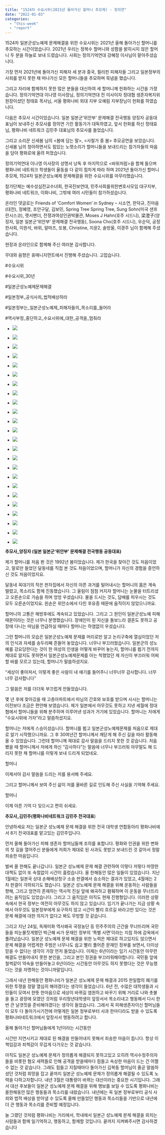 ```yaml
---
title: "1524차 수요시위(2021년 돌아가신 할머니 추모제) - 정의연"
date: "2022-01-03"
categories: 
  - "this-week"
  - "report"
---
```


1524차 일본군성노예제 문제해결을 위한 수요시위는 2021년 올해 돌아가신 할머니를 추모하는 시간이었습니다. 2021년 우리는 정복수 할머니와 성함을 밝히시지 않은 할머니 두 분을 하늘로 보내 드렸습니다. 사회는 정의기억연대 강혜정 이사님이 맡아주셨습니다.

가장 먼저 2021년에 돌아가신 피해자 세 분과 중국, 필리핀 피해자들 그리고 일본정부의 사죄를 받지 못한 채 떠나가신 모든 할머니들을 추모하며 묵념을 했습니다.

그리고 자리에 함께하지 못한 많은 분들을 대신하여 세 할머니께 헌화하는 시간을 가졌습니다. 정의기억연대 이나영 이사장님, 정의기억연대 전 이사이자 정대협 생존자복지위원장이셨던 정태효 목사님, 서울 평화나비 외대 지부 오예림 지부장님이 헌화를 하였습니다.

다음은 추모사 시간이었습니다. 일본 일본군‘위안부’ 문제해결 전국행동 양징자 공동대표님이 보내주신 추모사를 정의연 기린 활동가가 대독하였고, 앞서 헌화를 하신 정태효 님, 평화나비 네트워크 김민주 대표님의 추모사를 들었습니다.

그리고 소리꾼 신새봄 님의 <봄에 담는 말>, <사철가 중 봄> 추모공연을 보았습니다. 신새봄 님의 청아하면서도 힘있는 노랫소리가 할머니들을 보내드리는 참가자들의 마음을 담아 평화로에 울려 퍼졌습니다.

정의기억연대 이나영 이사장의 성명서 낭독 후 마지막으로 <바위처럼>을 함께 들으며 평화나비 네트워크 학생들이 율동을 다 같이 힘차게 따라 하며 2021년 돌아가신 할머니 추모제, 1524차 일본군성노예제 문제해결을 위한 수요시위를 마무리했습니다.

참가단체는 예수성심전교수녀회, 한국진보연대, 민주사회를위한변호사모임 대구지부, 평화나비 네트워크, 이화나비, 그밖에 여러 시민들이 참가하셨습니다.

온라인 댓글로는 Friends of ‘Comfort Women’ in Sydney – 시소연, 한덕규, 진마음(대전), 정혜영, 조안구달, 김보민, Spring Tree Spring Tree, Sung Sohn(​미국 샌프란시스코), 랫서팬더, 전쟁과여성인권박물관, Moses J Hahn(호주 시드니), 梁澄子(양징자, 일본 일본군‘위안부’ 문제해결 전국행동), Soona Cho(호주 ​시드니), 우순덕, 공정한사회, 이원석, 바위, 알마즈, 또봉, Christine, 지윤2, 솔방울, 이경주 님이 함께해 주셨습니다.

현장과 온라인으로 함께해 주신 여러분 감사합니다.

무대와 음향은 휴매니지먼트에서 진행해 주셨습니다. 고맙습니다.

#수요시위

#수요시위\_30년

#일본군성노예제문제해결

#일본정부\_공식사죄\_법적배상하라

#일본정부는\_일본군성노예제\_피해자들의\_목소리를\_들어라

#역사부정\_중단하고\_수요시위에\_대한\_공격을\_멈춰라

- ![](https://r2.womenandwar.net/2022/01/크기변환IMG_9748.jpg)
    
- ![](https://r2.womenandwar.net/2022/01/크기변환IMG_9782.jpg)
    
- ![](https://r2.womenandwar.net/2022/01/크기변환IMG_9799.jpg)
    
- ![](https://r2.womenandwar.net/2022/01/크기변환IMG_9804.jpg)
    
- ![](https://r2.womenandwar.net/2022/01/크기변환IMG_9810.jpg)
    
- ![](https://r2.womenandwar.net/2022/01/크기변환IMG_9812.jpg)
    
- ![](https://r2.womenandwar.net/2022/01/크기변환IMG_9821.jpg)
    
- ![](https://r2.womenandwar.net/2022/01/크기변환IMG_9825.jpg)
    
- ![](https://r2.womenandwar.net/2022/01/크기변환IMG_9831.jpg)
    
- ![](https://r2.womenandwar.net/2022/01/크기변환IMG_9861.jpg)
    
- ![](https://r2.womenandwar.net/2022/01/크기변환IMG_9875.jpg)
    
- ![](https://r2.womenandwar.net/2022/01/크기변환IMG_9880.jpg)
    
- ![](https://r2.womenandwar.net/2022/01/크기변환IMG_9885.jpg)
    
- ![](https://r2.womenandwar.net/2022/01/크기변환IMG_9916.jpg)
    
- ![](https://r2.womenandwar.net/2022/01/크기변환IMG_9931.jpg)
    
- ![](https://r2.womenandwar.net/2022/01/크기변환IMG_9937.jpg)
    
- ![](https://r2.womenandwar.net/2022/01/크기변환IMG_9947.jpg)
    
- ![](https://r2.womenandwar.net/2022/01/크기변환IMG_9953.jpg)
    
- ![](https://r2.womenandwar.net/2022/01/크기변환IMG_9955.jpg)
    
- ![](https://r2.womenandwar.net/2022/01/크기변환IMG_9957.jpg)
    
- ![](https://r2.womenandwar.net/2022/01/크기변환IMG_9962.jpg)
    
- ![](https://r2.womenandwar.net/2022/01/크기변환IMG_9970.jpg)
    
- ![](https://r2.womenandwar.net/2022/01/크기변환IMG_9978.jpg)
    
- ![](https://r2.womenandwar.net/2022/01/크기변환IMG_9985.jpg)
    

**추모사\_양징자 (일본 일본군‘위안부’ 문제해결 전국행동 공동대표)**

제가 할머니를 처음 뵌 것은 1992년 봄이었습니다. 제가 한국을 찾아간 것도 처음이었고, 말로만 들었던 달동네를 직접 본 것도 처음이었으며, 할머니가 자신의 경험을 증언하신 것도 처음이었지요.

달동네 꼭대기의 작은 판자집에서 자신의 아픈 과거를 털어내시는 할머니의 몸은 계속 떨렸고, 목소리도 함께 진동했습니다. 그 울림이 점점 커지자 할머니는 눈물을 터트리셨고 오른손으로 가슴을 쥐며 엉엉 우셨습니다. 물을 드시는 것도, 담배를 피우시는 것도 모두 오른손이었지요. 왼손은 위안소에서 다친 후유증 때문에 움직이지 않았으니까요.

할머니의 고통은 해방후에도 계속되고 있었습니다. 그리고 그 원인이 일본군성노예 피해 때문이라는 것은 너무나 분명했습니다. 장애인이 된 자신을 돌보느라 결혼도 못하고 공장에 다니는 따님을 언급하실 때마다 할머니는 하염없이 우셨습니다.

그런 할머니의 모습은 일본군성노예제 문제를 머리로만 알고 논리구축에 열심이었던 저의 인식과 자세를 송두리째 흔들어 놓았습니다. 너무나 부끄러웠습니다. 일본군의 성노예를 강요당한다는 것이 한 여성의 인생을 어떻게 바꾸어 놓는지, 할머니를 뵙기 전까지 제대로 알지도 못하면서 일본군성노예제문제를 아는 척했었던 제 자신이 부끄러워 어찌할 바를 모르고 있는데, 할머니가 말씀하셨지요.

“세상이 좋아져서, 이렇게 좋은 사람이 내 얘기를 들어주니 너무너무 감사합니다. 너무너무 감사합니다”

그 말씀은 저를 더더욱 부끄럽게 만들었습니다.

몇 년 후에 찾아갔을 때 고층아파트에서 따님의 간호와 보호를 받으며 사시는 할머니는 이전보다 조금은 편안해 보였습니다. 제가 일본에서 아무것도 못하고 지낸 세월에 정대협에서 할머니들을 위해 분주하며 이루어낸 성과가 거기에 있었습니다. 할머니는 저에게 “수요시위에 가자”라고 말씀하셨지요.

할머니는 저에게 스승이셨습니다. 할머니를 뵙고 일본군성노예제문제를 처음으로 제대로 알기 시작했으니까요. 그 후 30여년간 할머니께서 깨닫게 해 주신 길을 따라 활동해 올 수 있었습니다. 그런데 할머니께 제대로 감사 말씀을 드리지 못한 것 같습니다. 처음 뵀을 때 할머니께서 저에게 하신 “감사하다”는 말씀에 너무나 부끄러워 아무말도 해 드리지 못한 채 할머니를 이렇게 보내 드리게 되었네요.

할머니

이제서야 감사 말씀을 드리는 저를 용서해 주세요.

그리고 할머니께서 보여 주신 삶이 저를 올바른 길로 인도해 주신 사실을 기억해 주세요.

할머니

이제 아픈 기억 다 잊으시고 편히 쉬세요.

**추모사\_김민주(평화나비네트워크 김민주 전국대표**)

안녕하세요 저는 일본군 성노예제 문제 해결을 위한 전국 대학생 연합동아리 평화나비에서 8기 전국대표를 맡고있는 김민주입니다.

먼저 올해 돌아가신 피해 생존자 할머님들께 조의를 표합니다. 평화와 인권을 위한 변화의 첫 길을 열어주신 분들에게 저희가 제대로 된 사과도 못받고 보내드린 것 같아서 정말 죄송한 마음입니다.

벌써 올 한해도 끝나갑니다. 일본군 성노예제 문제 해결 관련하여 이렇다 저렇다 마땅한 대책도 없이 또 속절없이 시간이 흘렀습니다. 올 한해동안 많은 일들이 있었습니다. 지난 1월에는 일본국 상대 손해배상청구 소송 판결에서 승소하는 결과가 있었고, 4월에는 2차 판결이 각하되기도 했습니다. 일본군 성노예제 문제 해결을 위해 운동하는 사람들을 향해, 그리고 엄연히 존재하는 역사적 진실 앞에 왜곡하고 폄훼하며 이 운동을 무너뜨리려는 움직임도 있었습니다. 그리고 그 움직임은 아직도 현재 진행형입니다. 이러한 상황 속에서 한국 정부는 여전히 아무것도 하지 않고 있습니다. 임기가 끝나가는 지금 상황 속에서 아무것도 일본정부에게 요구하지 않고 시간이 빨리 흐르길 바라고만 있다는 것은 문제 해결에 대한 의지가 없다고 봐도 무방할 것 같습니다.

그리고 지난 24일, 독재미화 역사왜곡 국정농단 등 민주주의의 근간을 무너뜨리며 국민들을 피눈물짓게했던 박근혜 씨가 문재인 정부의 '특별 사면'이라는 지침 하에 감옥에서 풀려났습니다. 일본군 성노예제 문제 해결을 위한 노력은 제대로 하고있지도 않으면서 문제 해결을 어렵게한 주범은 너무나도 쉽고 빨리 풀어준 문재인 정부를 보면서, 더이상 믿을 수 없다는 생각이 가장 먼저 들었습니다. 이제는 6년이라는 임기 시간동안 아무런 해결도 만들어내지 못한 본인을, 그리고 본인 정권을 부끄러워해야합니다. 국민들 앞에 철썩같이 약속을 만들어놓고 6년이라는 시간동안 아무것도 하지 못했다는 것은 무능했다는 것을 자명하는 것이니까말입니다.

그래서 내년 한해동안 평화나비가 일본군 성노예제 문제 해결과 2015 한일합의 폐기를 위한 투쟁을 정말 열심히 해야겠다는 생각이 들었습니다. 6년 전, 수많은 대학생들과 시민들이 모여서 한뜻 한마음으로 세상이 바뀌길 염원하고 바꾸기 위해 거리로 나와 촛불을 들고 광장에 모였던 것처럼 우리청년대학생이 앞장서서 목소리내고 행동해서 다시 한번 큰 날갯짓을 준비해야겠다는 생각이 들었습니다. 그래서 꼭 피해생존자이신 할머님들이 모두 다 돌아가시기전에 어떻게든 일본 정부로부터 사과 한마디라도 받을 수 있도록 평화나비네트워크에서 앞장서서 행동하려고 합니다.

올해 돌아가신 할머님들에게 1년이라는 시간동안

시간만 지연시키고 제대로 된 해결을 만들어내지 못해서 죄송한 마음이 듭니다. 항상 이 책임감과 죄책감이 무겁게 다가오는 것 같습니다.

아직도 일본군 성노예제 문제가 정의롭게 해결되지 못하고있고 오히려 역사수정주의자들을 비롯한 혐오 세력들로 인해 공격을 받을때마다 힘들고 속상한 마음이 드는 건 어쩔 수 없는 것 같습니다. 그래도 힘들고 지칠때마다 돌아가신 김복동 할머님이 줄곧 말씀하셨던 것처럼 희망을 잡고 끝까지 일본군 성노예제 문제가 정의롭게 해결될 수 있도록 노력을 다하고자합니다. 내년 3월은 대통령이 바뀌는 대선이라는 중요한 시기입니다. 그래서 대선 후보들이 일본군 성노예제 문제 해결을 위해 행보를 보일 수 있도록 평화나비는 올한해동안 많은 행동들과 목소리를 내왔습니다. 내년에는 꼭 일본 정부로부터 공식 사죄와 법적 배상을 받아낼 수 있도록 올해 만들었던 행동과 목소리들을 기반으로 내년에 더 큰 행동과 목소리를 준비할 예정입니다.

늘 그랬던 것처럼 평화나비는 거리에서, 학내에서 일본근 성노예제 문제 해결을 외치는 사람들과 함께 일기억하고, 행동하고, 함께할 것입니다. 끝까지 지켜봐주시면 감사하겠습니다
